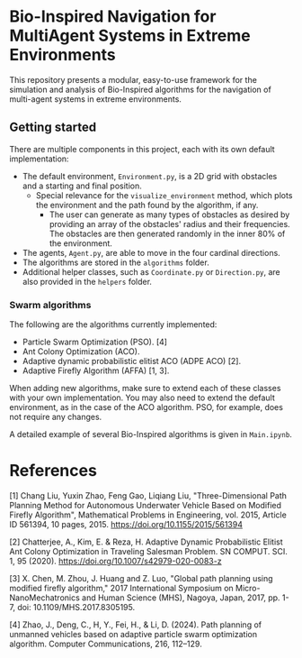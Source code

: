 # Bio-Inspired Navigation for MultiAgent Systems in Extreme Environments

This repository presents a modular,
easy-to-use framework for the simulation and analysis of Bio-Inspired algorithms for
the navigation of multi-agent systems in extreme environments.

## Getting started

There are multiple components in this project, each with its own default implementation:

- The default environment, `Environment.py`, is a 2D grid with obstacles and a starting and final position.
  - Special relevance for the  `visualize_environment` method, which plots the environment and the path found by the
    algorithm, if any.
    - The user can generate as many types of obstacles as desired
      by providing an array of the obstacles' radius and their frequencies. 
      The obstacles are then generated randomly in the inner 80% of the environment.
- The agents, `Agent.py`, are able to move in the four cardinal directions.
- The algorithms are stored in the `algorithms` folder.
- Additional helper classes, such as `Coordinate.py` or `Direction.py`, are also provided in the `helpers` folder.


### Swarm algorithms

The following are the algorithms currently implemented:
- Particle Swarm Optimization (PSO). [4]
- Ant Colony Optimization (ACO).
- Adaptive dynamic probabilistic elitist ACO (ADPE ACO) [2].
- Adaptive Firefly Algorithm (AFFA) [1, 3].

When adding new algorithms, make sure to extend each of these classes with your own implementation.
You may also need to extend the default environment, as in the case of the ACO algorithm.
PSO, for example, does not require any changes.

A detailed example of several Bio-Inspired algorithms is given in `Main.ipynb`.

# References

[1] Chang Liu, Yuxin Zhao, Feng Gao, Liqiang Liu, "Three-Dimensional Path Planning Method for Autonomous Underwater
Vehicle Based on Modified Firefly Algorithm", Mathematical Problems in Engineering, vol. 2015, Article ID 561394, 
10 pages, 2015. https://doi.org/10.1155/2015/561394

[2] Chatterjee, A., Kim, E. & Reza, H. Adaptive Dynamic Probabilistic Elitist Ant Colony Optimization in Traveling 
Salesman Problem. SN COMPUT. SCI. 1, 95 (2020). https://doi.org/10.1007/s42979-020-0083-z

[3] X. Chen, M. Zhou, J. Huang and Z. Luo, "Global path planning using modified firefly algorithm," 2017 International
Symposium on Micro-NanoMechatronics and Human Science (MHS), Nagoya, Japan, 2017, pp. 1-7, doi: 10.1109/MHS.2017.8305195.

[4] Zhao, J., Deng, C., H, Y., Fei, H., & Li, D. (2024). Path planning of unmanned vehicles based on adaptive 
particle swarm optimization algorithm. Computer Communications, 216, 112–129.
